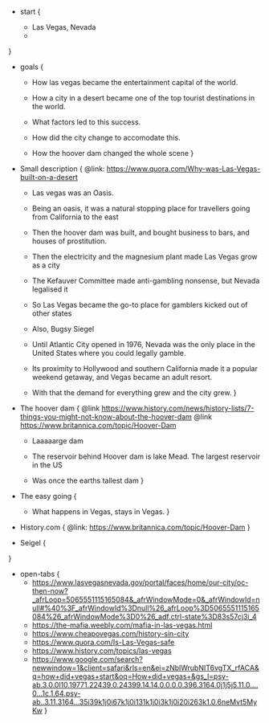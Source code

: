 * start {
  
  - Las Vegas, Nevada
  - 
}
* goals {
  - How las vegas became the entertainment capital of the world.
  - How a city in a desert became one of the top tourist destinations in the world.
  - What factors led to this success.
  - How did the city change to accomodate this.

  - How the hoover dam changed the whole scene
}

* Small description {
  @link: https://www.quora.com/Why-was-Las-Vegas-built-on-a-desert

  - Las vegas was an Oasis.
  - Being an oasis, it was a natural stopping place for travellers going
    from California to the east

  - Then the hoover dam was built, and bought business to bars, and houses of prostitution.
  - Then the electricity and the magnesium plant made Las Vegas grow as a city

  - The Kefauver Committee made anti-gambling nonsense, but Nevada legalised it
  - So Las Vegas became the go-to place for gamblers kicked out of other states

  - Also, Bugsy Siegel

  - Until Atlantic City opened in 1976, Nevada was the only place in the United States where you could legally gamble. 
  - Its proximity to Hollywood and southern California made it a popular weekend getaway, and Vegas became an adult resort.
  - With that the demand for everything grew and the city grew.
}

* The hoover dam {
  @link https://www.history.com/news/history-lists/7-things-you-might-not-know-about-the-hoover-dam
  @link https://www.britannica.com/topic/Hoover-Dam

  - Laaaaarge dam
  - The reservoir behind Hoover dam is lake Mead. The largest reservoir in the US

  - Was once the earths tallest dam
}

* The easy going {
  - What happens in Vegas, stays in Vegas.
}

* History.com {
  @link: https://www.britannica.com/topic/Hoover-Dam
}

* Seigel {
  
}

* open-tabs {
  - https://www.lasvegasnevada.gov/portal/faces/home/our-city/oc-then-now?_afrLoop=5065551115165084&_afrWindowMode=0&_afrWindowId=null#%40%3F_afrWindowId%3Dnull%26_afrLoop%3D5065551115165084%26_afrWindowMode%3D0%26_adf.ctrl-state%3D83s57cj3i_4
  - https://the-mafia.weebly.com/mafia-in-las-vegas.html
  - https://www.cheapovegas.com/history-sin-city
  - https://www.quora.com/Is-Las-Vegas-safe
  - https://www.history.com/topics/las-vegas
  - https://www.google.com/search?newwindow=1&client=safari&rls=en&ei=zNblWrubNIT6vgTX_rfACA&q=how+did+vegas+start&oq=How+did+vegas+&gs_l=psy-ab.3.0.0l10.19771.22439.0.24399.14.14.0.0.0.0.396.3164.0j1j5j5.11.0....0...1c.1.64.psy-ab..3.11.3164...35i39k1j0i67k1j0i131k1j0i3k1j0i20i263k1.0.6neMvt5MyKw
}

